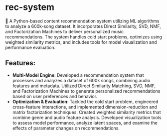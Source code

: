 # rec-system
🎵 A Python-based content recommendation system utilizing ML algorithms to analyze a 600k-song dataset. It incorporates Direct Similarity, SVD, NMF, and Factorization Machines to deliver personalized music recommendations. The system handles cold start problems, optimizes using weighted similarity metrics, and includes tools for model visualization and performance evaluation.

## Features:
- **Multi-Model Engine**: Developed a recommendation system that processes and analyzes a dataset of 600k songs, combining audio features and metadata. Utilized Direct Similarity Matching, SVD, NMF, and Factorization Machines to generate personalized recommendations based on user preferences and behavior.
- **Optimization & Evaluation**: Tackled the cold start problem, engineered cross-feature interactions, and implemented dimension-reduction and matrix factorization techniques. Created weighted similarity metrics that combine genre and audio feature analysis. Developed visualization tools to assess model performance, analyze latent spaces, and examine the effects of parameter changes on recommendations.

